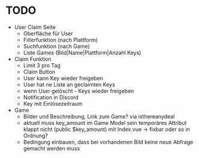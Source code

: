 # TODO
- User Claim Seite
  - Oberfläche für User
  - Filterfunktion (nach Plattform)
  - Suchfunktion (nach Game)
  - Liste Games (Bild|Name|Plattform|Anzahl Keys)
- Claim Funktion
  - Limit 3 pro Tag
  - Claim Button
  - User kann Key wieder freigeben
  - User hat ne Liste an geclaimten Keys
  - wenn User gelöscht - Keys wieder freigeben
  - Notification in Discord
  - Key mit Einlösezeitraum
- Game
  - Bilder und Beschreibung, Link zum Game? via isthereanydeal
  - aktuell muss key_amount im Game Model sein temporäres Attribut klappt nicht (public $key_amount) mit Index.vue -> fixbar oder so in Ordnung?
  - Bedingung einbauen, dass bei vorhandenen Bild keine neue Abfrage gemacht werden muss


